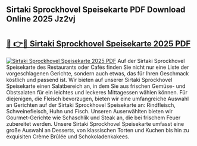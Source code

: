 ## Sirtaki Sprockhovel Speisekarte PDF Download Online 2025 Jz2vj

# <h2><a href="http://gc781gf.nevu.top/?p=Sirtaki+Sprockhovel+Speisekarte">🔗 👉🔴 Sirtaki Sprockhovel Speisekarte 2025 PDF</a></h2>

[![Sirtaki Sprockhovel Speisekarte 2025 PDF](https://i.imgur.com/dBaPXMq.png)](http://gc781gf.nevu.top/?p=Sirtaki+Sprockhovel+Speisekarte)
Auf der Sirtaki Sprockhovel Speisekarte des Restaurants oder Cafés finden Sie nicht nur eine Liste der vorgeschlagenen Gerichte, sondern auch etwas, das für Ihren Geschmack köstlich und passend ist. Wir bieten auf unserer Sirtaki Sprockhovel Speisekarte einen Salatbereich an, in dem Sie aus frischen Gemüse- und Obstsalaten für ein leichtes und leckeres Mittagessen wählen können. Für diejenigen, die Fleisch bevorzugen, bieten wir eine umfangreiche Auswahl an Gerichten auf der Sirtaki Sprockhovel Speisekarte an: Rindfleisch, Schweinefleisch, Huhn und Fisch. Unseren Auserwählten bieten wir Gourmet-Gerichte wie Schaschlik und Steak an, die bei frischem Feuer zubereitet werden. Unsere Sirtaki Sprockhovel Speisekarte umfasst eine große Auswahl an Desserts, von klassischen Torten und Kuchen bis hin zu exquisiten Crème Brûlée und Schokoladenkakees.
